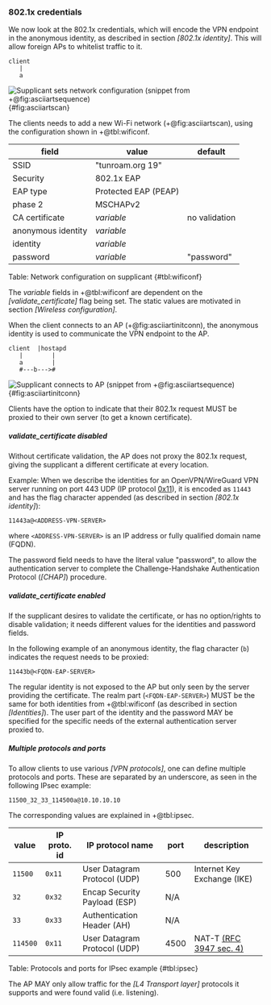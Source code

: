
### 802.1x credentials

We now look at the 802.1x credentials,
which will encode the VPN endpoint in the anonymous identity,
as described in section *[802.1x identity]*.
This will allow foreign APs to whitelist traffic to it.

```
client
   |
   a
```
![Supplicant sets network configuration (snippet from +@fig:asciiartsequence)](/pixel.png){#fig:asciiartscan}

<!--
The client can connect to a foreign AP when found during scanning for new networks,
as shown in step a in
-->
The clients needs to add a new Wi-Fi network
(+@fig:asciiartscan),
using the configuration shown in +@tbl:wificonf.

| field | value | default |
| --- | ------ | --- |
| SSID | "tunroam.org 19" | |
| Security | 802.1x EAP | |
| EAP type | Protected EAP (PEAP) | |
| phase 2 | MSCHAPv2 | |
| CA certificate | *variable* | no validation |
| anonymous identity | *variable*| |
| identity | *variable* | |
| password | *variable* | "password" |
Table: Network configuration on supplicant {#tbl:wificonf}

The *variable* fields in +@tbl:wificonf
are dependent on the
*[validate_certificate]* flag being set.
The static values are motivated in section *[Wireless configuration]*.


When the client connects to an AP (+@fig:asciiartinitconn),
the anonymous identity is used to communicate the VPN endpoint to the AP.

```
client  |hostapd
   |        |
   a        |
   #---b--->#
```
![Supplicant connects to AP (snippet from +@fig:asciiartsequence)](/pixel.png){#fig:asciiartinitconn}

Clients have the option to indicate that their 802.1x request
MUST be proxied to their
own server (to get a known certificate).

##### validate_certificate disabled

Without certificate validation,
the AP does not proxy the 802.1x request,
giving the supplicant a different certificate at every location.

Example:
When we describe the identities for an OpenVPN/WireGuard VPN server running on port 443 UDP
(IP protocol [0x11](https://www.iana.org/assignments/protocol-numbers/protocol-numbers.xhtml)),
it is encoded as `11443`
and has the flag character appended
(as described in section *[802.1x identity]*):

```
11443a@<ADDRESS-VPN-SERVER>
```

where `<ADDRESS-VPN-SERVER>` is an IP address or fully qualified domain name (FQDN).

The password field needs to have the literal value "password",
to allow the authentication server to complete the
Challenge-Handshake Authentication Protocol (*[CHAP]*) procedure.

##### validate_certificate enabled

If the supplicant desires to validate the certificate,
or has no option/rights to disable validation;
it needs different values for the identities and password fields.

In the following example of an anonymous identity,
the flag character (`b`) indicates the request needs to be proxied:
```
11443b@<FQDN-EAP-SERVER>
```

The regular identity is not exposed to the AP
but only seen by the server providing the certificate.
The realm part (`<FQDN-EAP-SERVER>`) MUST be the same
for both identities from +@tbl:wificonf
(as described in section *[Identities]*).
The user part of the identity and the password
MAY
be specified for the specific needs of the
external authentication server proxied to.

##### Multiple protocols and ports

To allow clients to use various *[VPN protocols]*,
one can define multiple protocols and ports.
These are separated by an underscore,
as seen in the following IPsec example:

```
11500_32_33_114500a@10.10.10.10
```
The corresponding values are explained in +@tbl:ipsec.

| value | IP proto. id | IP protocol name | port | description |
| --- | --- | --- | --- | --- |
| `11500` | `0x11` | User Datagram Protocol (UDP) | 500 | Internet Key Exchange (IKE) |
| `32` | `0x32` | Encap Security Payload (ESP) | N/A | |
| `33` | `0x33` | Authentication Header (AH) | N/A | |
| `114500` | `0x11` | User Datagram Protocol (UDP) | 4500 | NAT-T [(RFC 3947 sec. 4)](https://tools.ietf.org/html/rfc3947) |
Table: Protocols and ports for IPsec example {#tbl:ipsec}

<!--
where
`0x11 =` User Datagram Protocol (UDP),
`port 500 =` Internet Key Exchange (IKE),
`port 4500 = NAT-T`
[(RFC 3947 section 4)](https://tools.ietf.org/html/rfc3947),
`0x32 =` Encapsulating Security Payload (ESP)
and
`0x33 =` Authentication Header (AH).
-->


The AP MAY only allow traffic for the *[L4 Transport layer]* protocols it supports
and were found valid (i.e. listening).

